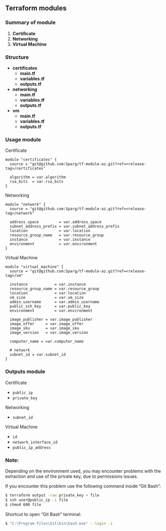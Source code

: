 ## Terraform modules

### Summary of module
1. **Certificate**
2. **Networking**
3. **Virtual Machine**

### Structure
- **certificates**
  - **main.tf**
  - **variables.tf**
  - **outputs.tf**
- **networking**
  - **main.tf**
  - **variables.tf**
  - **outputs.tf**
- **vm**
  - **main.tf**
  - **variables.tf**
  - **outputs.tf**

### Usage module

Certificate
```hcl
module "certificates" {
  source = "git@github.com:Sparg/tf-module-az.git?ref=<release-tag>/certificates"

  algorithm = var.algorithm
  rsa_bits  = var.rsa_bits
}
```

Networking
```hcl
module "network" {
  source = "git@github.com:Sparg/tf-module-az.git?ref=<release-tag>/network"

  address_space         = var.address_space
  subnet_address_prefix = var.subnet_address_prefix
  location              = var.location
  resource_group_name   = var.resource_group
  instance              = var.instance
  environment           = var.environment
}
```

Virtual Machine
```hcl
module "virtual_machine" {
  source = "git@github.com:Sparg/tf-module-az.git?ref=<release-tag>/vm"

  instance            = var.instance
  resource_group_name = var.resource_group
  location            = var.location
  vm_size             = var.vm_size
  admin_username      = var.admin_username
  public_ssh_key      = var.public_key
  environment         = var.environment

  image_publisher = var.image_publisher
  image_offer     = var.image_offer
  image_sku       = var.image_sku
  image_version   = var.image_version

  computer_name = var.computer_name

  # network
  subnet_id = var.subnet_id
}
```

### Outputs module

Certificate
- `public_ip`
- `private_key`

Networking
- `subnet_id`

Virtual Machine
- `id`
- `network_interface_id`
- `public_ip_address`

### Note:

Depending on the environment used, you may encounter problems with the extraction and use of the private key, due to permissions issues.

If you encounter this problem use the following command inside “Git Bash”:

```bash
$ terraform output -raw private_key > file
$ ssh user@public_ip -i file
$ chmod 600 file
```

Shortcut to open “Git Bash” terminal:
```bash
$ "C:\Program Files\Git\bin\bash.exe" --login -i
```